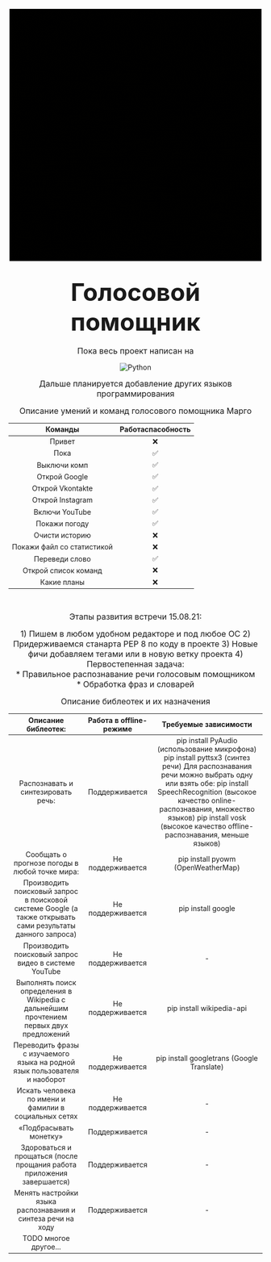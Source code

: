 <div align="center">

![Foto](https://github.com/lmistie/VoiceHelper_Margo/blob/main/src/logo.gif)
</div>

<h2 align="center"><font size="8px">Голосовой помощник</font></h2>

<!--### Суть проекта
В итоге должен получиться масштабный голосовой помощник на всех устройствах(начиная с телефона и ПК заканчивая бытовой техникой для управления домом)-->

<p align="center"><font size="3px"> Пока весь проект написан на</font></p>
<div align="center">

![Python](https://img.shields.io/badge/-python-000000?style=flat-square&logo=python&logoColor=violet&logoWidth=20)
</div>
<p align="center"><font size="3px">Дальше планируется добавление других языков программирования</font></p>

<p align="center"><font size="3px">Описание умений и команд голосового помощника Марго</font></p>

<div align="center">

| Команды | Работаспасобность |
|:------------:|:------------:|
| Привет | ❌ |
| Пока | ✅ |
| Выключи комп | ✅ |
| Открой Google | ✅ |
| Открой Vkontakte | ✅ |
| Открой Instagram | ✅ |
| Включи YouTube | ✅ |
| Покажи погоду | ✅ |
| Очисти историю| ❌ |
| Покажи файл со статистикой | ❌ |
| Переведи слово | ✅  |
| Открой список команд | ❌ |
| Какие планы | ❌ |
</div>
<br>
<p align="center"><font size="3px">Этапы развития встречи 15.08.21:
<br>
<div align="center">
1) Пишем в любом удобном редакторе и под любое ОС
2) Придерживаемся станарта PEP 8 по коду в проекте
3) Новые фичи добавляем тегами или в новую ветку проекта 
4) Первостепенная задача:<br>
* Правильное распознавание речи голосовым помощником<br>
* Обработка фраз и словарей
</div>
</font></p>

<p align="center"><font size="3px">Описание библеотек и их назначения</font></p>



| Описание библеотек: | Работа в offline-режиме | Требуемые зависимости |
|:-------:|:----------------:|:---------------:|
| Распознавать и синтезировать речь: | Поддерживается | pip install PyAudio (использование микрофона) pip install pyttsx3 (синтез речи) Для распознавания речи можно выбрать одну или взять обе: pip install SpeechRecognition (высокое качество online-распознавания, множество языков) pip install vosk (высокое качество offline-распознавания, меньше языков) |
| Сообщать о прогнозе погоды в любой точке мира: | Не поддерживается | pip install pyowm (OpenWeatherMap) |
| Производить поисковый запрос в поисковой системе Google (а также открывать сами результаты данного запроса) | Не поддерживается | pip install google |
| Производить поисковый запрос видео в системе YouTube | Не поддерживается | - |
| Выполнять поиск определения в Wikipedia c дальнейшим прочтением первых двух предложений | Не поддерживается | pip install wikipedia-api |
| Переводить фразы с изучаемого языка на родной язык пользователя и наоборот | Не поддерживается | pip install googletrans (Google Translate) |
| Искать человека по имени и фамилии в социальных сетях | Не поддерживается | - |
| «Подбрасывать монетку» | Поддерживается | - |
| Здороваться и прощаться (после прощания работа приложения завершается) | Поддерживается | - |
| Менять настройки языка распознавания и синтеза речи на ходу | Поддерживается | - |
| TODO многое другое... | 


